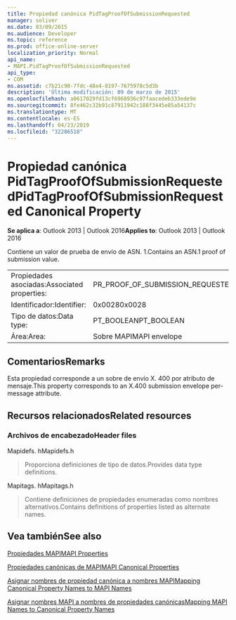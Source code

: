 ```yaml
---
title: Propiedad canónica PidTagProofOfSubmissionRequested
manager: soliver
ms.date: 03/09/2015
ms.audience: Developer
ms.topic: reference
ms.prod: office-online-server
localization_priority: Normal
api_name:
- MAPI.PidTagProofOfSubmissionRequested
api_type:
- COM
ms.assetid: c7b21c90-7fdc-48e4-8197-7675978c5d3b
description: 'Última modificación: 09 de marzo de 2015'
ms.openlocfilehash: a0617029fd13cf6968936c97faacedeb333ede9e
ms.sourcegitcommit: 8fe462c32b91c87911942c188f3445e85a54137c
ms.translationtype: MT
ms.contentlocale: es-ES
ms.lasthandoff: 04/23/2019
ms.locfileid: "32286518"
---
```

# <a name="pidtagproofofsubmissionrequested-canonical-property"></a><span data-ttu-id="5e8bf-103">Propiedad canónica PidTagProofOfSubmissionRequested</span><span class="sxs-lookup"><span data-stu-id="5e8bf-103">PidTagProofOfSubmissionRequested Canonical Property</span></span>

  
  
<span data-ttu-id="5e8bf-104">**Se aplica a**: Outlook 2013 | Outlook 2016</span><span class="sxs-lookup"><span data-stu-id="5e8bf-104">**Applies to**: Outlook 2013 | Outlook 2016</span></span> 
  
<span data-ttu-id="5e8bf-105">Contiene un valor de prueba de envío de ASN. 1.</span><span class="sxs-lookup"><span data-stu-id="5e8bf-105">Contains an ASN.1 proof of submission value.</span></span>
  
|||
|:-----|:-----|
|<span data-ttu-id="5e8bf-106">Propiedades asociadas:</span><span class="sxs-lookup"><span data-stu-id="5e8bf-106">Associated properties:</span></span>  <br/> |<span data-ttu-id="5e8bf-107">PR_PROOF_OF_SUBMISSION_REQUESTED</span><span class="sxs-lookup"><span data-stu-id="5e8bf-107">PR_PROOF_OF_SUBMISSION_REQUESTED</span></span>  <br/> |
|<span data-ttu-id="5e8bf-108">Identificador:</span><span class="sxs-lookup"><span data-stu-id="5e8bf-108">Identifier:</span></span>  <br/> |<span data-ttu-id="5e8bf-109">0x0028</span><span class="sxs-lookup"><span data-stu-id="5e8bf-109">0x0028</span></span>  <br/> |
|<span data-ttu-id="5e8bf-110">Tipo de datos:</span><span class="sxs-lookup"><span data-stu-id="5e8bf-110">Data type:</span></span>  <br/> |<span data-ttu-id="5e8bf-111">PT_BOOLEAN</span><span class="sxs-lookup"><span data-stu-id="5e8bf-111">PT_BOOLEAN</span></span>  <br/> |
|<span data-ttu-id="5e8bf-112">Área:</span><span class="sxs-lookup"><span data-stu-id="5e8bf-112">Area:</span></span>  <br/> |<span data-ttu-id="5e8bf-113">Sobre MAPI</span><span class="sxs-lookup"><span data-stu-id="5e8bf-113">MAPI envelope</span></span>  <br/> |
   
## <a name="remarks"></a><span data-ttu-id="5e8bf-114">Comentarios</span><span class="sxs-lookup"><span data-stu-id="5e8bf-114">Remarks</span></span>

<span data-ttu-id="5e8bf-115">Esta propiedad corresponde a un sobre de envío X. 400 por atributo de mensaje.</span><span class="sxs-lookup"><span data-stu-id="5e8bf-115">This property corresponds to an X.400 submission envelope per-message attribute.</span></span>
  
## <a name="related-resources"></a><span data-ttu-id="5e8bf-116">Recursos relacionados</span><span class="sxs-lookup"><span data-stu-id="5e8bf-116">Related resources</span></span>

### <a name="header-files"></a><span data-ttu-id="5e8bf-117">Archivos de encabezado</span><span class="sxs-lookup"><span data-stu-id="5e8bf-117">Header files</span></span>

<span data-ttu-id="5e8bf-118">Mapidefs. h</span><span class="sxs-lookup"><span data-stu-id="5e8bf-118">Mapidefs.h</span></span>
  
> <span data-ttu-id="5e8bf-119">Proporciona definiciones de tipo de datos.</span><span class="sxs-lookup"><span data-stu-id="5e8bf-119">Provides data type definitions.</span></span>
    
<span data-ttu-id="5e8bf-120">Mapitags. h</span><span class="sxs-lookup"><span data-stu-id="5e8bf-120">Mapitags.h</span></span>
  
> <span data-ttu-id="5e8bf-121">Contiene definiciones de propiedades enumeradas como nombres alternativos.</span><span class="sxs-lookup"><span data-stu-id="5e8bf-121">Contains definitions of properties listed as alternate names.</span></span>
    
## <a name="see-also"></a><span data-ttu-id="5e8bf-122">Vea también</span><span class="sxs-lookup"><span data-stu-id="5e8bf-122">See also</span></span>



[<span data-ttu-id="5e8bf-123">Propiedades MAPI</span><span class="sxs-lookup"><span data-stu-id="5e8bf-123">MAPI Properties</span></span>](mapi-properties.md)
  
[<span data-ttu-id="5e8bf-124">Propiedades canónicas de MAPI</span><span class="sxs-lookup"><span data-stu-id="5e8bf-124">MAPI Canonical Properties</span></span>](mapi-canonical-properties.md)
  
[<span data-ttu-id="5e8bf-125">Asignar nombres de propiedad canónica a nombres MAPI</span><span class="sxs-lookup"><span data-stu-id="5e8bf-125">Mapping Canonical Property Names to MAPI Names</span></span>](mapping-canonical-property-names-to-mapi-names.md)
  
[<span data-ttu-id="5e8bf-126">Asignar nombres MAPI a nombres de propiedades canónicas</span><span class="sxs-lookup"><span data-stu-id="5e8bf-126">Mapping MAPI Names to Canonical Property Names</span></span>](mapping-mapi-names-to-canonical-property-names.md)

